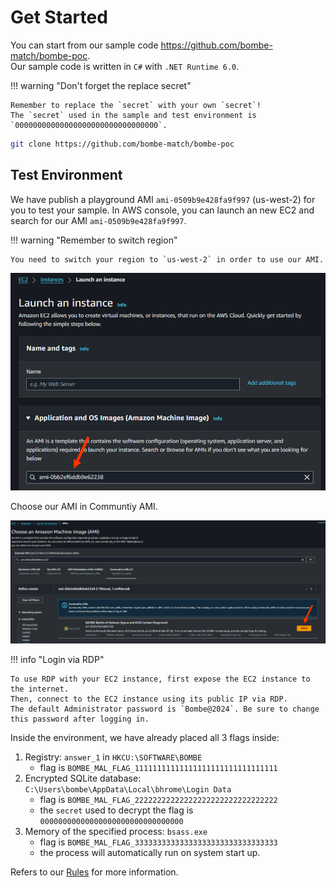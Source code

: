 # Get Started

You can start from our sample code https://github.com/bombe-match/bombe-poc.  
Our sample code is written in `C#` with `.NET Runtime 6.0`.  

!!! warning "Don't forget the replace secret"

    Remember to replace the `secret` with your own `secret`!  
    The `secret` used in the sample and test environment is `00000000000000000000000000000000`.

```sh
git clone https://github.com/bombe-match/bombe-poc
```

## Test Environment

We have publish a playground AMI `ami-0509b9e428fa9f997` (us-west-2) for you to test your sample. In AWS console, you can launch an new EC2 and search for our AMI `ami-0509b9e428fa9f997`.

!!! warning "Remember to switch region"

    You need to switch your region to `us-west-2` in order to use our AMI.

![Search by AMI id](assets/ami-1.png)

Choose our AMI in Communtiy AMI.

![Choose our AMI in community AMI](assets/ami-2.png)

!!! info "Login via RDP"

    To use RDP with your EC2 instance, first expose the EC2 instance to the internet. 
    Then, connect to the EC2 instance using its public IP via RDP. 
    The default Administrator password is `Bombe@2024`. Be sure to change this password after logging in.

Inside the environment, we have already placed all 3 flags inside:

1. Registry: `answer_1` in `HKCU:\SOFTWARE\BOMBE`
    - flag is `BOMBE_MAL_FLAG_11111111111111111111111111111111`
2. Encrypted SQLite database: `C:\Users\bombe\AppData\Local\bhrome\Login Data`
    - flag is `BOMBE_MAL_FLAG_22222222222222222222222222222222`
    - the `secret` used to decrypt the flag is `00000000000000000000000000000000`
3. Memory of the specified process: `bsass.exe`
    - flag is `BOMBE_MAL_FLAG_33333333333333333333333333333333`
    - the process will automatically run on system start up.

Refers to our [Rules](../Rules) for more information.

